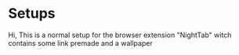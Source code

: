# Setups
Hi, This is a normal setup for the browser extension "NightTab" witch contains some link premade and a wallpaper
